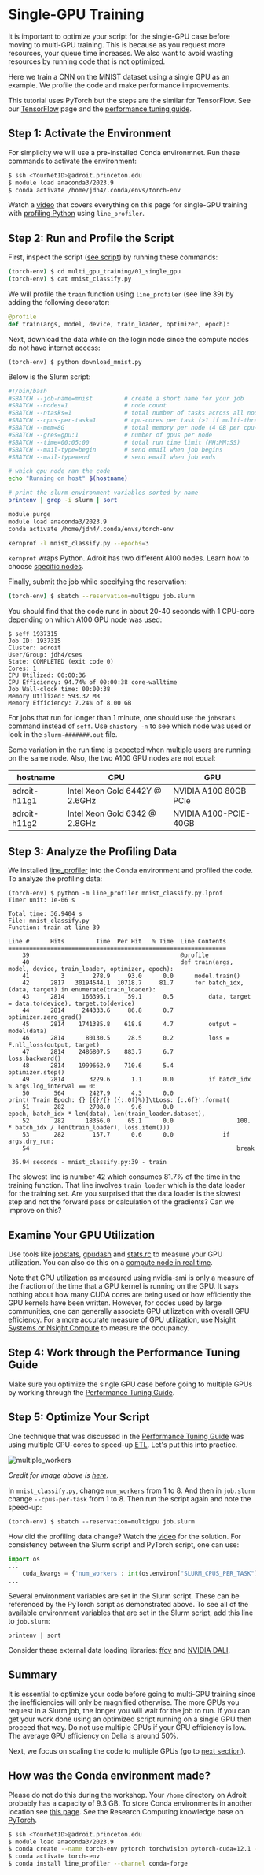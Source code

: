 # Single-GPU Training

It is important to optimize your script for the single-GPU case before moving to multi-GPU training. This is because as you request more resources, your queue time increases. We also want to avoid wasting resources by running code that is not optimized.

Here we train a CNN on the MNIST dataset using a single GPU as an example. We profile the code and make performance improvements.

This tutorial uses PyTorch but the steps are the similar for TensorFlow. See our [TensorFlow](https://researchcomputing.princeton.edu/support/knowledge-base/tensorflow#install) page and the [performance tuning guide](https://tigress-web.princeton.edu/~jdh4/TensorflowPerformanceOptimization_GTC2021.pdf).

## Step 1: Activate the Environment

For simplicity we will use a pre-installed Conda environmnet. Run these commands to activate the environment:

```bash
$ ssh <YourNetID>@adroit.princeton.edu
$ module load anaconda3/2023.9
$ conda activate /home/jdh4/.conda/envs/torch-env
```

Watch a [video](https://www.youtube.com/watch?v=wqTgM-Wq4YY&t=296s) that covers everything on this page for single-GPU training with [profiling Python](https://researchcomputing.princeton.edu/python-profiling) using `line_profiler`.

## Step 2: Run and Profile the Script

First, inspect the script ([see script](mnist_classify.py)) by running these commands:

```bash
(torch-env) $ cd multi_gpu_training/01_single_gpu
(torch-env) $ cat mnist_classify.py
```

We will profile the `train` function using `line_profiler` (see line 39) by adding the following decorator:

```python
@profile
def train(args, model, device, train_loader, optimizer, epoch):
```

Next, download the data while on the login node since the compute nodes do not have internet access:

```
(torch-env) $ python download_mnist.py
```

Below is the Slurm script:

```bash
#!/bin/bash
#SBATCH --job-name=mnist         # create a short name for your job
#SBATCH --nodes=1                # node count
#SBATCH --ntasks=1               # total number of tasks across all nodes
#SBATCH --cpus-per-task=1        # cpu-cores per task (>1 if multi-threaded tasks)
#SBATCH --mem=8G                 # total memory per node (4 GB per cpu-core is default)
#SBATCH --gres=gpu:1             # number of gpus per node
#SBATCH --time=00:05:00          # total run time limit (HH:MM:SS)
#SBATCH --mail-type=begin        # send email when job begins
#SBATCH --mail-type=end          # send email when job ends

# which gpu node ran the code
echo "Running on host" $(hostname)

# print the slurm environment variables sorted by name
printenv | grep -i slurm | sort

module purge
module load anaconda3/2023.9
conda activate /home/jdh4/.conda/envs/torch-env

kernprof -l mnist_classify.py --epochs=3
```

`kernprof` wraps Python. Adroit has two different A100 nodes. Learn how to choose [specific nodes](https://researchcomputing.princeton.edu/systems/adroit#gpus).

Finally, submit the job while specifying the reservation:

```bash
(torch-env) $ sbatch --reservation=multigpu job.slurm
```

You should find that the code runs in about 20-40 seconds with 1 CPU-core depending on which A100 GPU node was used:

```
$ seff 1937315
Job ID: 1937315
Cluster: adroit
User/Group: jdh4/cses
State: COMPLETED (exit code 0)
Cores: 1
CPU Utilized: 00:00:36
CPU Efficiency: 94.74% of 00:00:38 core-walltime
Job Wall-clock time: 00:00:38
Memory Utilized: 593.32 MB
Memory Efficiency: 7.24% of 8.00 GB
```

For jobs that run for longer than 1 minute, one should use the `jobstats` command instead of `seff`. Use `shistory -n` to see which node was used or look in the `slurm-#######.out` file.

Some variation in the run time is expected when multiple users are running on the same node. Also, the two A100 GPU nodes are not equal:

| hostname | CPU | GPU |
| ----------- | ----------- | ----------- |
| adroit-h11g1 | Intel Xeon Gold 6442Y @ 2.6GHz | NVIDIA A100 80GB PCIe |
| adroit-h11g2 | Intel Xeon Gold 6342  @ 2.8GHz | NVIDIA A100-PCIE-40GB |

## Step 3: Analyze the Profiling Data

We installed [line_profiler](https://researchcomputing.princeton.edu/python-profiling) into the Conda environment and profiled the code. To analyze the profiling data:

```
(torch-env) $ python -m line_profiler mnist_classify.py.lprof 
Timer unit: 1e-06 s

Total time: 36.9404 s
File: mnist_classify.py
Function: train at line 39

Line #      Hits         Time  Per Hit   % Time  Line Contents
==============================================================
    39                                           @profile
    40                                           def train(args, model, device, train_loader, optimizer, epoch):
    41         3        278.9     93.0      0.0      model.train()
    42      2817   30194544.1  10718.7     81.7      for batch_idx, (data, target) in enumerate(train_loader):
    43      2814     166395.1     59.1      0.5          data, target = data.to(device), target.to(device)
    44      2814     244333.6     86.8      0.7          optimizer.zero_grad()
    45      2814    1741385.8    618.8      4.7          output = model(data)
    46      2814      80130.5     28.5      0.2          loss = F.nll_loss(output, target)
    47      2814    2486807.5    883.7      6.7          loss.backward()
    48      2814    1999662.9    710.6      5.4          optimizer.step()
    49      2814       3229.6      1.1      0.0          if batch_idx % args.log_interval == 0:
    50       564       2427.9      4.3      0.0              print('Train Epoch: {} [{}/{} ({:.0f}%)]\tLoss: {:.6f}'.format(
    51       282       2708.0      9.6      0.0                  epoch, batch_idx * len(data), len(train_loader.dataset),
    52       282      18356.0     65.1      0.0                  100. * batch_idx / len(train_loader), loss.item()))
    53       282        157.7      0.6      0.0              if args.dry_run:
    54                                                           break

 36.94 seconds - mnist_classify.py:39 - train
```

The slowest line is number 42 which consumes 81.7% of the time in the training function. That line involves `train_loader` which is the data loader for the training set. Are you surprised that the data loader is the slowest step and not the forward pass or calculation of the gradients? Can we improve on this?

## Examine Your GPU Utilization

Use tools like [jobstats](https://researchcomputing.princeton.edu/support/knowledge-base/job-stats#jobstats), [gpudash](https://researchcomputing.princeton.edu/support/knowledge-base/gpu-computing#gpudash) and [stats.rc](https://researchcomputing.princeton.edu/support/knowledge-base/job-stats#stats.rc) to measure your GPU utilization. You can also do this on a [compute node in real time](https://researchcomputing.princeton.edu/support/knowledge-base/gpu-computing#gpu-utilization).

Note that GPU utilization as measured using nvidia-smi is only a measure of the fraction of the time that a GPU kernel is running on the GPU. It says nothing about how many CUDA cores are being used or how efficiently the GPU kernels have been written. However, for codes used by large communities, one can generally associate GPU utilization with overall GPU efficiency. For a more accurate measure of GPU utilization, use [Nsight Systems or Nsight Compute](https://researchcomputing.princeton.edu/support/knowledge-base/gpu-computing#profiling) to measure the occupancy.

## Step 4: Work through the Performance Tuning Guide

Make sure you optimize the single GPU case before going to multiple GPUs by working through the [Performance Tuning Guide](https://pytorch.org/tutorials/recipes/recipes/tuning_guide.html).

## Step 5: Optimize Your Script

One technique that was discussed in the [Performance Tuning Guide](https://pytorch.org/tutorials/recipes/recipes/tuning_guide.html) was using multiple CPU-cores to speed-up [ETL](https://en.wikipedia.org/wiki/Extract,_transform,_load). Let's put this into practice.

![multiple_workers](https://www.telesens.co/wp-content/uploads/2019/04/img_5ca4eff975d80.png)

*Credit for image above is [here](https://www.telesens.co/2019/04/04/distributed-data-parallel-training-using-pytorch-on-aws/).*

In `mnist_classify.py`, change `num_workers` from 1 to 8. And then in `job.slurm` change `--cpus-per-task` from 1 to 8. Then run the script again and note the speed-up:

```
(torch-env) $ sbatch --reservation=multigpu job.slurm
```

How did the profiling data change? Watch the [video](https://www.youtube.com/watch?v=wqTgM-Wq4YY&t=296s) for the solution. For consistency between the Slurm script and PyTorch script, one can use:

```python
import os
...
    cuda_kwargs = {'num_workers': int(os.environ["SLURM_CPUS_PER_TASK"]),
...
```

Several environment variables are set in the Slurm script. These can be referenced by the PyTorch script as demonstrated above. To see all of the available environment variables that are set in the Slurm script, add this line to `job.slurm`:

```
printenv | sort
```

Consider these external data loading libraries: [ffcv](https://github.com/libffcv/ffcv) and [NVIDIA DALI](https://developer.nvidia.com/dali).

## Summary

It is essential to optimize your code before going to multi-GPU training since the inefficiencies will only be magnified otherwise. The more GPUs you request in a Slurm job, the longer you will wait for the job to run. If you can get your work done using an optimized script running on a single GPU then proceed that way. Do not use multiple GPUs if your GPU efficiency is low. The average GPU efficiency on Della is around 50%.

Next, we focus on scaling the code to multiple GPUs (go to [next section](../02_pytorch_ddp)).

## How was the Conda environment made?

Please do not do this during the workshop. Your `/home` directory on Adroit probably has a capacity of 9.3 GB. To store Conda environments in another location see [this page](https://researchcomputing.princeton.edu/support/knowledge-base/checkquota). See the Research Computing knowledge base on [PyTorch](https://researchcomputing.princeton.edu/support/knowledge-base/pytorch).

```bash
$ ssh <YourNetID>@adroit.princeton.edu
$ module load anaconda3/2023.9
$ conda create --name torch-env pytorch torchvision pytorch-cuda=12.1 -c pytorch -c nvidia -y
$ conda activate torch-env
$ conda install line_profiler --channel conda-forge
```
